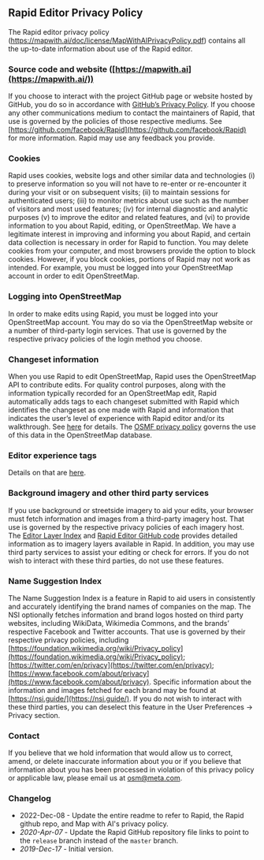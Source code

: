 ## Rapid Editor Privacy Policy

The Rapid editor privacy policy (https://mapwith.ai/doc/license/MapWithAIPrivacyPolicy.pdf) contains all the up-to-date information about use of the Rapid editor.
### Source code and website ([https://mapwith.ai](https://mapwith.ai/))

If you choose to interact with the project GitHub page or website hosted by GitHub, you do so in accordance with [GitHub’s Privacy Policy](https://help.github.com/en/articles/github-privacy-statement). If you choose any other communications medium to contact the maintainers of Rapid, that use is governed by the policies of those respective mediums. See [https://github.com/facebook/Rapid](https://github.com/facebook/Rapid) for more information. Rapid may use any feedback you provide.

### Cookies

Rapid uses cookies, website logs and other similar data and technologies (i) to preserve information so you will not have to re-enter or re-encounter it during your visit or on subsequent visits; (ii) to maintain sessions for authenticated users; (iii) to monitor metrics about use such as the number of visitors and most used features; (iv) for internal diagnostic and analytic purposes (v) to improve the editor and related features, and (vi) to provide information to you about Rapid, editing, or OpenStreetMap. We have a legitimate interest in improving and informing you about Rapid, and certain data collection is necessary in order for Rapid to function. You may delete cookies from your computer, and most browsers provide the option to block cookies. However, if you block cookies, portions of Rapid may not work as intended. For example, you must be logged into your OpenStreetMap account in order to edit OpenStreetMap.

### Logging into OpenStreetMap

In order to make edits using Rapid, you must be logged into your OpenStreetMap account. You may do so via the OpenStreetMap website or a number of third-party login services. That use is governed by the respective privacy policies of the login method you choose.

### Changeset information

When you use Rapid to edit OpenStreetMap, Rapid uses the OpenStreetMap API to contribute edits. For quality control purposes, along with the information typically recorded for an OpenStreetMap edit, Rapid automatically adds tags to each changeset submitted with Rapid which identifies the changeset as one made with Rapid and information that indicates the user’s level of experience with Rapid editor and/or its walkthrough. See [here](https://github.com/facebook/Rapid/blob/release/modules/ui/commit.js) for details. The [OSMF privacy policy](https://wiki.osmfoundation.org/wiki/Privacy_Policy) governs the use of this data in the OpenStreetMap database.

### Editor experience tags

Details on that are [here](https://github.com/facebook/Rapid/blob/release/modules/ui/commit.js).

### Background imagery and other third party services

If you use background or streetside imagery to aid your edits, your browser must fetch information and images from a third-party imagery host. That use is governed by the respective privacy policies of each imagery host. The [Editor Layer Index](https://github.com/osmlab/editor-layer-index) and [Rapid Editor GitHub code](https://github.com/facebook/Rapid/blob/release/modules/ui/map_data.js) provides detailed information as to imagery layers available in Rapid. In addition, you may use third party services to assist your editing or check for errors. If you do not wish to interact with these third parties, do not use these features.

### Name Suggestion Index

The Name Suggestion Index is a feature in Rapid to aid users in consistently and accurately identifying the brand names of companies on the map. The NSI optionally fetches information and brand logos hosted on third party websites, including WikiData, Wikimedia Commons, and the brands’ respective Facebook and Twitter accounts. That use is governed by their respective privacy policies, including [https://foundation.wikimedia.org/wiki/Privacy_policy](https://foundation.wikimedia.org/wiki/Privacy_policy); [https://twitter.com/en/privacy](https://twitter.com/en/privacy); [https://www.facebook.com/about/privacy](https://www.facebook.com/about/privacy). Specific information about the information and images fetched for each brand may be found at [https://nsi.guide/](https://nsi.guide/). If you do not wish to interact with these third parties, you can deselect this feature in the User Preferences -> Privacy section.

### Contact

If you believe that we hold information that would allow us to correct, amend, or delete inaccurate information about you or if you believe that information about you has been processed in violation of this privacy policy or applicable law, please email us at osm@meta.com.


### Changelog
* 2022-Dec-08 - Update the entire readme to refer to Rapid, the Rapid github repo, and Map with AI's privacy policy.
* _2020-Apr-07_ - Update the Rapid GitHub repository file links to point to the `release` branch instead of the `master` branch.
* _2019-Dec-17_ - Initial version.